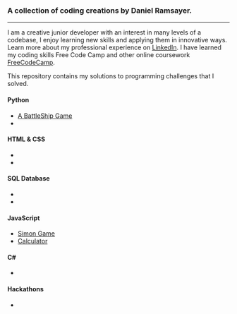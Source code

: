 ### A collection of coding creations by Daniel Ramsayer.
***

I am a creative junior developer with an interest in many levels of a codebase, I enjoy learning new skills and applying them in innovative ways. Learn more about my professional experience on [LinkedIn](www.linkedin.com/in/daniel-ramsayer). I have learned my coding skills Free Code Camp and other online coursework [FreeCodeCamp](https://www.freecodecamp.org/schoenertraeumer).

This repository contains my solutions to programming challenges that I solved.

#### Python
* [A BattleShip Game](https://github.com/danielramsayer/School_work/blob/master/random-programs/Websites/Portfolio/Battleship/readme.md)
* 

#### HTML & CSS

* 
* 

#### SQL Database
* 
* 

#### JavaScript
* [Simon Game](https://github.com/danielramsayer/School_work/blob/master/FreeCodeCamp/AdvancedPrograms/simon/readme.md)
* [Calculator](https://github.com/danielramsayer/School_work/blob/master/FreeCodeCamp/AdvancedPrograms/calculator/readme.md)

#### C\# 
* 

#### Hackathons
* 

[comment]: # (This is a comment right here)
